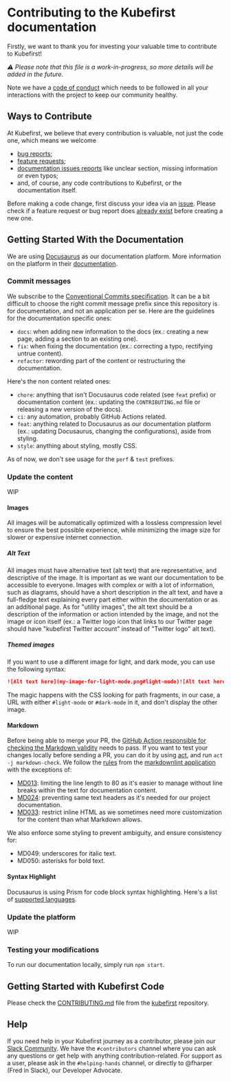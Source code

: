 # Contributing to the Kubefirst documentation

Firstly, we want to thank you for investing your valuable time to contribute to Kubefirst!

_⚠️ Please note that this file is a work-in-progress, so more details will be added in the future._

Note we have a [code of conduct](CODE_OF_CONDUCT.md) which needs to be followed in all your interactions with the project to keep our community healthy.

## Ways to Contribute

At Kubefirst, we believe that every contribution is valuable, not just the code one, which means we welcome

- [bug reports](https://github.com/kubefirst/kubefirst/issues/new);
- [feature requests](https://github.com/kubefirst/kubefirst/issues/new?assignees=&labels=feature-request&template=feature_request.md&title=);
- [documentation issues reports](https://github.com/kubefirst/kubefirst/issues/new?assignees=&labels=feature-request&template=feature_request.md&title=) like unclear section, missing information or even typos;
- and, of course, any code contributions to Kubefirst, or the documentation itself.

Before making a code change, first discuss your idea via an [issue](https://github.com/kubefirst/docs/issues/new/choose). Please check if a feature request or bug report does [already exist](https://github.com/docs/kubefirst/issues/) before creating a new one.

## Getting Started With the Documentation

We are using [Docusaurus](https://github.com/facebook/docusaurus) as our documentation platform. More information on the platform in their [documentation](https://docusaurus.io/docs).

### Commit messages

We subscribe to the [Conventional Commits specification](https://www.conventionalcommits.org). It can be a bit difficult to choose the right commit message prefix since this repository is for documentation, and not an application per se. Here are the guidelines for the documentation specific ones:

- `docs`: when adding new information to the docs (ex.: creating a new page, adding a section to an existing one).
- `fix`: when fixing the documentation (ex.: correcting a typo, rectifying untrue content).
- `refactor`: rewording part of the content or restructuring the documentation.

Here's the non content related ones:

- `chore`: anything that isn't Docusaurus code related (see `feat` prefix) or documentation content (ex.: updating the `CONTRIBUTING.md` file or releasing a new version of the docs).
- `ci`: any automation, probably GitHub Actions related.
- `feat`: anything related to Docusaurus as our documentation platform (ex.: updating Docusaurus, changing the configurations), aside from styling.
- `style`: anything about styling, mostly CSS.

As of now, we don't see usage for the `perf` & `test` prefixes.

### Update the content

WIP

#### Images

All images will be automatically optimized with a lossless compression level to ensure the best possible experience, while minimizing the image size for slower or expensive internet connection.

##### Alt Text

All images must have alternative text (alt text) that are representative, and descriptive of the image. It is important as we want our documentation to be accessible to everyone. Images with complex or with a lot of information, such as diagrams, should have a short description in the alt text, and have a full-fledge text explaining every part either within the documentation or as an additional page. As for "utility images", the alt text should be a description of the information or action intended by the image, and not the image or icon itself (ex.: a Twitter logo icon that links to our Twitter page should have "kubefirst Twitter account" instead of "Twitter logo" alt text).

##### Themed images

If you want to use a different image for light, and dark mode, you can use the following syntax:

```markdown
![Alt text here](my-image-for-light-mode.png#light-mode)![Alt text here](my-image-for-dark-mode.png#dark-mode)
```

The magic happens with the CSS looking for path fragments, in our case, a URL with either `#light-mode` or `#dark-mode` in it, and don't display the other image.

#### Markdown

Before being able to merge your PR, the [GitHub Action responsible for checking the Markdown validity](https://github.com/kubefirst/docs/blob/main/.github/workflows/check-markdown.yml) needs to pass. If you want to test your changes locally before sending a PR, you can do it by using [act](https://github.com/nektos/act), and run `act -j markdown-check`. We follow the [rules](https://github.com/DavidAnson/markdownlint#rules--aliases) from the [markdownlint application](https://github.com/DavidAnson/markdownlint) with the exceptions of:

- [MD013](https://github.com/DavidAnson/markdownlint/blob/main/doc/md013.md): limiting the line length to 80 as it's easier to manage without line breaks within the text for documentation content.
- [MD024](https://github.com/DavidAnson/markdownlint/blob/main/doc/md024.md): preventing same text headers as it's needed for our project documentation.
- [MD033](https://github.com/DavidAnson/markdownlint/blob/main/doc/md033.md): restrict inline HTML as we sometimes need more customization for the content than what Markdown allows.

We also enforce some styling to prevent ambiguity, and ensure consistency for:

- MD049: underscores for italic text.
- MD050: asterisks for bold text.

#### Syntax Highlight

Docusaurus is using Prism for code block syntax highlighting. Here's a list of [supported languages](https://prismjs.com/#supported-languages).

### Update the platform

WIP

### Testing your modifications

To run our documentation locally, simply run `npm start`.

## Getting Started with Kubefirst Code

Please check the [CONTRIBUTING.md](https://github.com/kubefirst/kubefirst/blob/main/CONTRIBUTING.md) file from the [kubefirst](https://github.com/kubefirst/kubefirst/) repository.

## Help

If you need help in your Kubefirst journey as a contributor, please join our [Slack Community](http://kubefirst.io/slack). We have the `#contributors` channel where you can ask any questions or get help with anything contribution-related. For support as a user, please ask in the `#helping-hands` channel, or directly to @fharper (Fred in Slack), our Developer Advocate.
